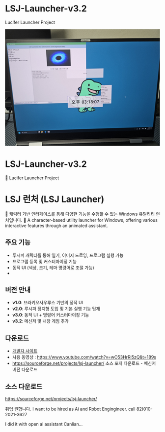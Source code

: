 # LSJ-Launcher-v3.2
Lucifer Launcher Project

<p align="center">
  <img src="LSJ 런처 사진 업로드용.jpg" width="600" alt="LSJ Launcher Preview">
</p>

# LSJ-Launcher-v3.2
🦖 Lucifer Launcher Project

# LSJ 런처 (LSJ Launcher)

🦖 캐릭터 기반 인터페이스를 통해 다양한 기능을 수행할 수 있는 Windows 유틸리티 런처입니다.
🦖 A character-based utility launcher for Windows, offering various interactive features through an animated assistant.

## 주요 기능
- 루시퍼 캐릭터를 통해 일기, 이미지 드로잉, 프로그램 실행 가능
- 프로그램 등록 및 커스터마이징 기능
- 동적 UI (색상, 크기, 테마 명령어로 조절 가능)
-

## 버전 안내
- **v1.0**: 브라키오사우루스 기반의 정적 UI
- **v2.0**: 루시퍼 정지형 도입 및 기본 실행 기능 탑재
- **v3.0**: 동적 UI + 명령어 커스터마이징 기능
- **v3.2**: 메신저 및 내장 게임 추가

## 다운로드
- [개발자 사이트](https://www.dgmayor.com/380)
- 사용 동영상 : https://www.youtube.com/watch?v=wO53HrRi5zQ&t=189s
- https://sourceforge.net/projects/lsj-launcher/ 소스 포지 다운로드 - 메신저 버전 다운로드

## 소스 다운로드
https://sourceforge.net/projects/lsj-launcher/

취업 원합니다. I want to be hired as Ai and Robot Engingineer.
call 82)010-2021-3627

I did it with open ai assistant Canlian...
